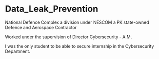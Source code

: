 # Data_Leak_Prevention

National Defence Complex a division under NESCOM a PK state-owned Defence and Aerospace Contractor

Worked under the supervision of Director Cybersecurity - A.M. 

I was the only student to be able to secure internship in the Cybersecurity Department.
